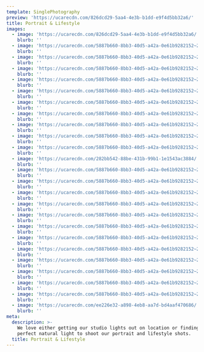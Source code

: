 ```yaml
---
template: SinglePhotography
preview: 'https://ucarecdn.com/826dcd29-5aa4-4e3b-b1dd-e9f4d5bb32a6/'
title: Portrait & Lifestyle
images:
  - image: 'https://ucarecdn.com/826dcd29-5aa4-4e3b-b1dd-e9f4d5bb32a6/'
    blurb: ''
  - image: 'https://ucarecdn.com/5887b660-8bb3-40d5-a42a-0e61b9282152~22/nth/7/'
    blurb: ''
  - image: 'https://ucarecdn.com/5887b660-8bb3-40d5-a42a-0e61b9282152~22/nth/6/'
    blurb: ''
  - image: 'https://ucarecdn.com/5887b660-8bb3-40d5-a42a-0e61b9282152~22/nth/1/'
    blurb: ''
  - image: 'https://ucarecdn.com/5887b660-8bb3-40d5-a42a-0e61b9282152~22/nth/2/'
    blurb: ''
  - image: 'https://ucarecdn.com/5887b660-8bb3-40d5-a42a-0e61b9282152~22/nth/3/'
    blurb: ''
  - image: 'https://ucarecdn.com/5887b660-8bb3-40d5-a42a-0e61b9282152~22/nth/4/'
    blurb: ''
  - image: 'https://ucarecdn.com/5887b660-8bb3-40d5-a42a-0e61b9282152~22/nth/8/'
    blurb: ''
  - image: 'https://ucarecdn.com/5887b660-8bb3-40d5-a42a-0e61b9282152~22/nth/9/'
    blurb: ''
  - image: 'https://ucarecdn.com/5887b660-8bb3-40d5-a42a-0e61b9282152~22/nth/10/'
    blurb: ''
  - image: 'https://ucarecdn.com/5887b660-8bb3-40d5-a42a-0e61b9282152~22/nth/0/'
    blurb: ''
  - image: 'https://ucarecdn.com/282bb542-88be-431b-99b1-1e1543ac3884/'
    blurb: ''
  - image: 'https://ucarecdn.com/5887b660-8bb3-40d5-a42a-0e61b9282152~22/nth/5/'
    blurb: ''
  - image: 'https://ucarecdn.com/5887b660-8bb3-40d5-a42a-0e61b9282152~22/nth/11/'
    blurb: ''
  - image: 'https://ucarecdn.com/5887b660-8bb3-40d5-a42a-0e61b9282152~22/nth/16/'
    blurb: ''
  - image: 'https://ucarecdn.com/5887b660-8bb3-40d5-a42a-0e61b9282152~22/nth/12/'
    blurb: ''
  - image: 'https://ucarecdn.com/5887b660-8bb3-40d5-a42a-0e61b9282152~22/nth/13/'
    blurb: ''
  - image: 'https://ucarecdn.com/5887b660-8bb3-40d5-a42a-0e61b9282152~22/nth/20/'
    blurb: ''
  - image: 'https://ucarecdn.com/5887b660-8bb3-40d5-a42a-0e61b9282152~22/nth/19/'
    blurb: ''
  - image: 'https://ucarecdn.com/5887b660-8bb3-40d5-a42a-0e61b9282152~22/nth/14/'
    blurb: ''
  - image: 'https://ucarecdn.com/5887b660-8bb3-40d5-a42a-0e61b9282152~22/nth/15/'
    blurb: ''
  - image: 'https://ucarecdn.com/5887b660-8bb3-40d5-a42a-0e61b9282152~22/nth/17/'
    blurb: ''
  - image: 'https://ucarecdn.com/5887b660-8bb3-40d5-a42a-0e61b9282152~22/nth/18/'
    blurb: ''
  - image: 'https://ucarecdn.com/5887b660-8bb3-40d5-a42a-0e61b9282152~22/nth/21/'
    blurb: ''
  - image: 'https://ucarecdn.com/ee226e32-a898-4eb8-aa7d-bd4aaf470686/'
    blurb: ''
meta:
  description: >-
    We love either getting our studio lights out on location or finding the
    perfect natural light to shoot our portrait and lifestyle shots.
  title: Portrait & Lifestyle
---
```


